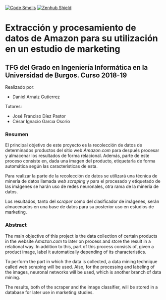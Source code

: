 [![Code Smells](https://sonarcloud.io/api/project_badges/measure?project=daniarnaizg_TFG-Amazon-Scraper&metric=code_smells)](https://sonarcloud.io/dashboard?id=daniarnaizg_TFG-Amazon-Scraper) [![Zenhub Shield](https://camo.githubusercontent.com/96347b1f6d9b0f08194ba026de8b69bc27bb8f0d/68747470733a2f2f696d672e736869656c64732e696f2f62616467652f5368697070696e675f6661737465725f776974682d5a656e4875622d3565363062612e7376673f7374796c653d666c61742d737175617265)](https://app.zenhub.com/workspaces/tfg-amazon-scraper-5be08fc14b5806bc2bf16304/board?repos=152600714)

# Extracción y procesamiento de datos de Amazon para su utilización en un estudio de marketing
## TFG del Grado en Ingeniería Informática en la Universidad de Burgos. Curso 2018-19

Realizado por:
*  Daniel Arnaiz Gutierrez

Tutores:
*  José Franciso Díez Pastor
*  César Ignacio Garcıa Osorio

### Resumen

El principal objetivo de este proyecto es la recolección de datos de determinados productos del sitio web <em>Amazon.com</em> para después procesar y almacenar los resultados de forma relacional. Además, parte de este proceso consiste en, dada una imagen del producto, etiquetarla de forma automática según las características de esta.

Para realizar la parte de la recolección de datos se utilizará una técnica de minería de datos llamada <em>web scraping</em> y para el procesado y etiquetado de las imágenes se harán uso de redes neuronales, otra rama de la minería de datos.

Los resultados, tanto del <em>scraper</em> como del clasificador de imágenes, serán almacenados en una base de datos para su posterior uso en estudios de marketing.

### Abstract

The main objective of this project is the data collection of certain products in the website <em>Amazon.com</em> to later on process and store the result in a relational way. In addition to this, part of this process consists of, given a product image, label it automatically depending of its characteristics.

To perform the part in which the data is collected, a data mining technique called web scraping will be used. Also, for the processing and labeling of the images, neuronal networks will be used, which is another branch of data mining.

The results, both of the scraper and the image classifier, will be stored in a database for later use in marketing studies.
